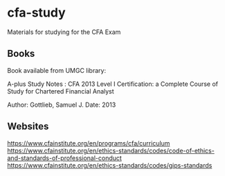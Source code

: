 # cfa-study
Materials for studying for the CFA Exam

## Books

Book available from UMGC library:

A-plus Study Notes : CFA 2013 Level I Certification: a Complete Course of Study for Chartered Financial Analyst

Author: Gottlieb, Samuel J.
Date: 2013


## Websites

https://www.cfainstitute.org/en/programs/cfa/curriculum
https://www.cfainstitute.org/en/ethics-standards/codes/code-of-ethics-and-standards-of-professional-conduct
https://www.cfainstitute.org/en/ethics-standards/codes/gips-standards

